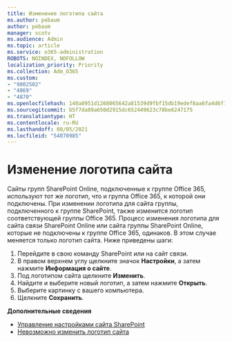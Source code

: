 ```yaml
---
title: Изменение логотипа сайта
ms.author: pebaum
author: pebaum
manager: scotv
ms.audience: Admin
ms.topic: article
ms.service: o365-administration
ROBOTS: NOINDEX, NOFOLLOW
localization_priority: Priority
ms.collection: Adm_O365
ms.custom:
- "9002502"
- "4869"
- "4870"
ms.openlocfilehash: 140a8951d1268065642a81539d9fbf15db19edef8aa6fa4d6f1fd809c843d109
ms.sourcegitcommit: b5f7da89a650d2915dc652449623c78be6247175
ms.translationtype: HT
ms.contentlocale: ru-RU
ms.lasthandoff: 08/05/2021
ms.locfileid: "54070985"
---
```

# <a name="change-site-logo"></a>Изменение логотипа сайта

Сайты групп SharePoint Online, подключенные к группе Office 365, используют тот же логотип, что и группа Office 365, к которой они подключены. При изменении логотипа для сайта группы, подключенного к группе SharePoint, также изменится логотип соответствующей группы Office 365. Процесс изменения логотипа для сайта связи SharePoint Online или сайта группы SharePoint Online, которые не подключены к группе Office 365, одинаков. В этом случае меняется только логотип сайта. Ниже приведены шаги:

1. Перейдите в свою команду SharePoint или на сайт связи.
2. В правом верхнем углу щелкните значок **Настройки**, а затем нажмите **Информация о сайте**.
3. Под логотипом сайта щелкните **Изменить**.
4. Найдите и выберите новый логотип, а затем нажмите **Открыть**.
5. Выберите картинку с вашего компьютера.
6. Щелкните **Сохранить**.

**Дополнительные сведения**

- [Управление настройками сайта SharePoint](https://support.office.com/article/manage-your-sharepoint-site-settings-8376034d-d0c7-446e-9178-6ab51c58df42)
- [Невозможно изменить логотип сайта](https://docs.microsoft.com/sharepoint/troubleshoot/sites/error-when-changing-o365-site-logo)

